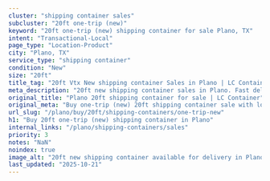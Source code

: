 ```yaml
---
cluster: "shipping container sales"
subcluster: "20ft one-trip (new)"
keyword: "20ft one-trip (new) shipping container for sale Plano, TX"
intent: "Transactional-Local"
page_type: "Location-Product"
city: "Plano, TX"
service_type: "shipping container"
condition: "New"
size: "20ft"
title_tag: "20ft Vtx New shipping container Sales in Plano | LC Container"
meta_description: "20ft new shipping container sales in Plano. Fast delivery, competitive pricing. Serving shipping containers area. Quote ID: XOA. Call (214) 524-4168 for your free quote today."
original_title: "Plano 20ft shipping container for sale | LC Container"
original_meta: "Buy one-trip (new) 20ft shipping container sale with local delivery in Plano, TX. LC Container — local Since 2003. Request a fast quote today."
url_slug: "/plano/buy/20ft/shipping-containers/one-trip-new"
h1: "Buy 20ft one-trip (new) shipping container in Plano"
internal_links: "/plano/shipping-containers/sales"
priority: 3
notes: "NaN"
noindex: true
image_alt: "20ft new shipping container available for delivery in Plano"
last_updated: "2025-10-21"
---
```


<!-- TODO: Add unique city/inventory copy, images, and internal links here. -->
